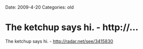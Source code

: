 Date: 2009-4-20
Categories: old

# The ketchup says hi. - http://...

The ketchup says hi. - <a href="http://radar.net/see/3415830" rel="nofollow">http://radar.net/see/3415830</a>
